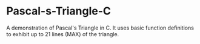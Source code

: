 # Pascal-s-Triangle-C
A demonstration of Pascal's Triangle in C. It uses basic function definitions to exhibit up to 21 lines (MAX) of the triangle.
